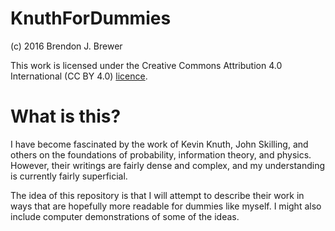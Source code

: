 KnuthForDummies
===============

(c) 2016 Brendon J. Brewer

This work is licensed under the Creative Commons
Attribution 4.0 International (CC BY 4.0)
[licence](https://creativecommons.org/licenses/by/4.0/).


What is this?
=============

I have become fascinated by the work of Kevin Knuth,
John Skilling, and others on the foundations of probability,
information theory, and physics. However, their writings
are fairly dense and complex, and my understanding is
currently fairly superficial.

The idea of this repository is that I will attempt to
describe their work in ways that are hopefully more
readable for dummies like myself. I might also include
computer demonstrations of some of the ideas.

